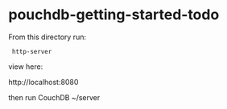 pouchdb-getting-started-todo
============================


From this directory run:

     http-server

view here:

http://localhost:8080

then run CouchDB ~/server